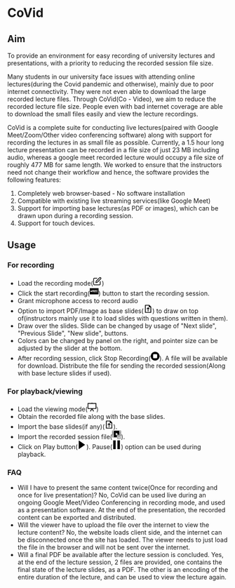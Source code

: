 # CoVid
## Aim
To provide an environment for easy recording of university lectures and presentations, with a priority to reducing the recorded session file size.

Many students in our university face issues with attending online lectures(during the Covid pandemic and otherwise), mainly due to poor internet connectivity. They were not even able to download the large recorded lecture files. Through CoVid(Co - Video), we aim to reduce the recorded lecture file size. People even with bad internet coverage are able to download the small files easily and view the lecture recordings.

CoVid is a complete suite for conducting live lectures(paired with Google Meet/Zoom/Other video conferencing software) along with support for recording the lectures in as small file as possible. Currently, a 1.5 hour long lecture presentation can be recorded in a file size of just 23 MB including audio, whereas a google meet recorded lecture would occupy a file size of roughly 477 MB for same length.
We worked to ensure that the instructors need not change their workflow and hence, the software provides the following features:
1. Completely web browser-based - No software installation
2. Compatible with existing live streaming services(like Google Meet)
3. Support for importing base lectures(as PDF or images), which can be drawn upon during a recording session.
4. Support for touch devices.

## Usage
### For recording
* Load the recording mode(<img src="./res/images/record-mode-button.svg" width="20">)
* Click the start recording(<img src="./res/images/start_recording.svg" width="20">) button to start the recording session.
* Grant microphone access to record audio
* Option to import PDF/Image as base slides(<img src="./res/images/import_base_pdf.svg" width="20">) to draw on top of(instructors mainly use it to load slides with questions written in them).
* Draw over the slides. Slide can be changed by usage of "Next slide", "Previous Slide", "New slide", buttons.
* Colors can be changed by panel on the right, and pointer size can be adjusted by the slider at the bottom.
* After recording session, click Stop Recording(<img src="./res/images/stop_recording.svg" width="20">). A file will be available for download. Distribute the file for sending the recorded session(Along with base lecture slides if used).

### For playback/viewing
* Load the viewing mode(<img src="./res/images/view-mode-button.svg" width="20">)
* Obtain the recorded file along with the base slides.
* Import the base slides(if any)(<img src="./res/images/import_base_pdf.svg" width="20">).
* Import the recorded session file(<img src="./res/images/import_lecture_content.svg" width="20">).
* Click on Play button(<img src="./res/images/play.png" width="20">). Pause(<img src="./res/images/pause.png" width="20">) option can be used during playback.

### FAQ
* Will I have to present the same content twice(Once for recording and once for live presentation)?
  No, CoVid can be used live during an ongoing Google Meet/Video Conferencing in recording mode, and used as a presentation software. At the end of the presentation, the recorded content can be exported and distributed.
* Will the viewer have to upload the file over the internet to view the lecture content?
  No, the website loads client side, and the internet can be disconnected once the site has loaded. The viewer needs to just load the file in the browser and will not be sent over the internet.
* Will a final PDF be available after the lecture session is concluded.
  Yes, at the end of the lecture session, 2 files are provided, one contains the final state of the lecture slides, as a PDF. The other is an encoding of the entire duration of the lecture, and can be used to view the lecture again.